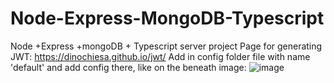 # Node-Express-MongoDB-Typescript
Node +Express +mongoDB + Typescript server project
Page for generating JWT: https://dinochiesa.github.io/jwt/
Add in config folder file with name 'default' and add config there, like on the beneath image:
![image](https://user-images.githubusercontent.com/84968638/200818900-62e87fd9-4fe0-42cf-9c6e-3e99cd1568c8.png)


